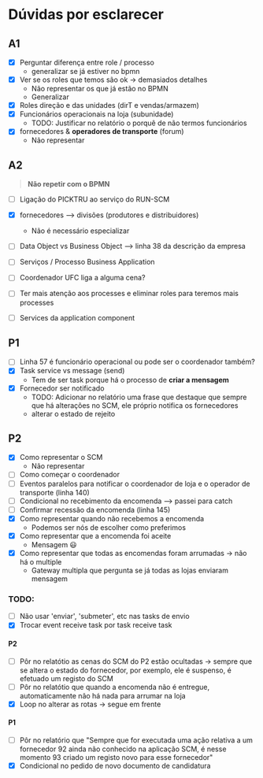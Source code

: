 # Dúvidas por esclarecer

## A1

- [X] Perguntar diferença entre role / processo 
  - generalizar se já estiver no bpmn
- [X] Ver se os roles que temos são ok -> demasiados detalhes
  - Não representar os que já estão no BPMN
  - Generalizar
- [X] Roles direção e das unidades (dirT e vendas/armazem)
- [X] Funcionários operacionais na loja (subunidade) 
  - TODO: Justificar no relatório o porquê de não termos funcionários
- [X] fornecedores & **operadores de transporte** (forum)
  - Não representar


## A2
> **Não repetir com o BPMN**
- [ ] Ligação do PICKTRU ao serviço do RUN-SCM
- [X] fornecedores --> divisões (produtores e distribuidores)
  - Não é necessário especializar
- [ ] Data Object vs Business Object --> linha 38 da descrição da empresa
- [ ] Serviços / Processo Business Application
- [ ] Coordenador UFC liga a alguma cena?
- [ ] Ter mais atenção aos processes e eliminar roles para teremos mais processes
- [ ] Services da application component


## P1

- [ ] Linha 57 é funcionário operacional ou pode ser o coordenador também?
- [X] Task service vs message (send)
  - Tem de ser task porque há o processo de **criar a mensagem**
- [X] Fornecedor ser notificado
  - TODO: Adicionar no relatório uma frase que destaque que sempre que há alterações no SCM, ele próprio notifica os fornecedores
  - alterar o estado de rejeito


## P2 

- [X] Como representar o SCM
    - Não representar
- [ ] Como começar o coordenador
- [ ] Eventos paralelos para notificar o coordenador de loja e o operador de transporte (linha 140)
- [ ] Condicional no recebimento da encomenda --> passei para catch
- [ ] Confirmar recessão da encomenda (linha 145)
- [X] Como representar quando não recebemos a encomenda
  - Podemos ser nós de escolher como preferimos
- [X] Como representar que a encomenda foi aceite
  - Mensagem 😃
- [X] Como representar que todas as encomendas foram arrumadas -> não há o multiple
  - Gateway multipla que pergunta se já todas as lojas enviaram mensagem

### TODO:
- [ ] Não usar 'enviar', 'submeter', etc nas tasks de envio
- [X] Trocar event receive task por task receive task

#### P2
- [ ] Pôr no relatótio as cenas do SCM do P2 estão ocultadas -> sempre que se altera o estado do fornecedor, por exemplo, ele é suspenso, é efetuado um registo do SCM
- [ ] Pôr no relatótio que quando a encomenda não é entregue, automaticamente não há nada para arrumar na loja
- [X] Loop no alterar as rotas -> segue em frente

#### P1
- [ ] Pôr no relatório que "Sempre que for executada uma ação relativa a um fornecedor 92 ainda não conhecido na aplicação SCM, é nesse momento 93 criado um registo novo para esse fornecedor"
- [X] Condicional no pedido de novo documento de candidatura